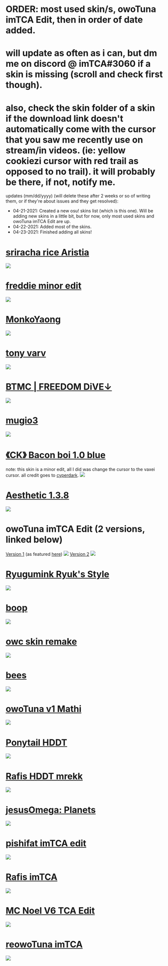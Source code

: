 # ORDER: most used skin/s, owoTuna imTCA Edit, then in order of date added.

# will update as often as i can, but dm me on discord @ imTCA#3060 if a skin is missing (scroll and check first though).

# also, check the skin folder of a skin if the download link doesn't automatically come with the cursor that you saw me recently use on stream/in videos. (ie: yellow cookiezi cursor with red trail as opposed to no trail). it will probably be there, if not, notify me.

updates (mm/dd/yyyy) (will delete these after 2 weeks or so of writing them, or if they're about issues and they get resolved):
- 04-21-2021: Created a new osu! skins list (which is this one). Will be adding new skins in a little bit, but for now, only most used skins and owoTuna imTCA Edit are up.
- 04-22-2021: Added most of the skins.
- 04-23-2021: Finished adding all skins!

# [sriracha rice Aristia](https://imtca.s-ul.eu/skins/BzMLTIui)
![](https://i.imgur.com/a8Ftf4h.jpg)

# [freddie minor edit](https://imtca.s-ul.eu/skins/3I0CtMrT)
![](https://i.imgur.com/lH9oQpP.jpg)

# [MonkoYaong](https://imtca.s-ul.eu/skins/XOOC82SB)
![](https://i.imgur.com/ZFBUqnt.jpg)

# [tony varv](https://imtca.s-ul.eu/skins/sM2MqpQ6)
![](https://i.imgur.com/o9jRf9w.jpg)

# [BTMC | FREEDOM DiVE↓](https://imtca.s-ul.eu/skins/QTS06nLF)
![](https://i.imgur.com/4fY735j.jpg)

# [mugio3](https://imtca.s-ul.eu/skins/fE3tRUCC)
![](https://i.imgur.com/RmrD6Fz.jpg)

# [《CK》 Bacon boi 1.0 blue](https://imtca.s-ul.eu/skins/4pURLArg)
note: this skin is a minor edit, all I did was change the cursor to the vaxei cursor. all credit goes to [cyperdark](https://github.com/cyperdark).
![](https://osu.ppy.sh/ss/16492976/56e0)

# [Aesthetic  1.3.8](https://imtca.s-ul.eu/skins/vAgaUN9B)
![](https://i.imgur.com/9K8wrMP.jpg)

# owoTuna imTCA Edit (2 versions, linked below)
[Version 1](https://imtca.s-ul.eu/skins/iw7Iqz5K) (as featured [here](https://youtu.be/LPXWHAzdqZg))
![](https://i.imgur.com/X753mTF.png)
[Version 2](https://imtca.s-ul.eu/skins/vXk7NUjH)
![](https://i.imgur.com/dRPIwea.jpg)

# [Ryugumink Ryuk's Style](https://imtca.s-ul.eu/skins/TKKG1QE7)
![](https://i.imgur.com/qAWJxD7.png)

# [boop](https://imtca.s-ul.eu/skins/uKCXqPul)
![](https://i.imgur.com/QV8NGqJ.jpg)

# [owc skin remake](https://imtca.s-ul.eu/skins/GyFL5bVa)
![](https://i.imgur.com/kqoblkF.jpg)

# [bees](https://imtca.s-ul.eu/skins/G535Tnop)
![](https://i.imgur.com/1SZjiD0.jpg)

# [owoTuna v1 Mathi](https://imtca.s-ul.eu/skins/4EtoMCHd)
![](https://i.imgur.com/sWyAAQd.jpg)

# [Ponytail HDDT](https://imtca.s-ul.eu/skins/tUstk9cl)
![](https://i.imgur.com/zCw1bDX.png)

# [Rafis HDDT mrekk](https://imtca.s-ul.eu/skins/lehSqW2k)
![](https://i.imgur.com/BAniooj.png)

# [jesusOmega: Planets](https://imtca.s-ul.eu/skins/PW18yuve)
![](https://i.imgur.com/QXDzIX5.jpg)

# [pishifat imTCA edit](https://imtca.s-ul.eu/skins/gXZToTgp)
![](https://i.imgur.com/VZOafun.jpg)

# [Rafis imTCA](https://imtca.s-ul.eu/skins/SIIlOW48)
![](https://i.imgur.com/1ssfzvk.jpg)

# [MC Noel V6 TCA Edit](https://imtca.s-ul.eu/skins/PyQTSE9r)
![](https://i.imgur.com/AJPqBss.jpg)

# [reowoTuna imTCA](https://imtca.s-ul.eu/skins/pSda1wuU)
![](https://i.imgur.com/cR2TRd7.jpg)  
